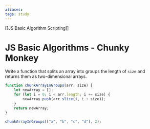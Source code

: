 ```yaml
---
aliases:
tags: study
---
```

[[JS Basic Algorithm Scripting]]
# JS Basic Algorithms - Chunky Monkey
Write a function that splits an array into groups the length of `size` and returns them as two-dimensional arrays.

```js
function chunkArrayInGroups(arr, size) {
	let newArray = [];
	for (let i = 0; i < arr.length; i += size) {
		newArray.push(arr.slice(i, i + size));
	}
	return newArray;
}

chunkArrayInGroups(["a", "b", "c", "d"], 2);
```